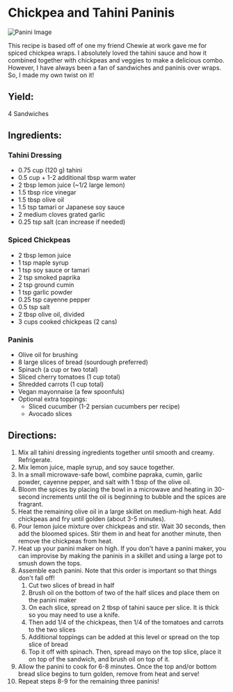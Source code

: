 # Chickpea and Tahini Paninis

![Panini Image](https://app.box.com/shared/static/q297599jwvmerbiw0ikx53u5timk9ml2.jpg)

This recipe is based off of one my friend Chewie at work gave me for spiced chickpea wraps.  I absolutely loved the tahini sauce and how it combined together with chickpeas and veggies to make a delicious combo.  However, I have always been a fan of sandwiches and paninis over wraps.  So, I made my own twist on it!

## Yield: 
4 Sandwiches

## Ingredients:

### Tahini Dressing
- 0.75 cup (120 g) tahini
- 0.5 cup + 1-2 additional tbsp warm water
- 2 tbsp lemon juice (~1/2 large lemon)
- 1.5 tbsp rice vinegar
- 1.5 tbsp olive oil
- 1.5 tsp tamari or Japanese soy sauce
- 2 medium cloves grated garlic
- 0.25 tsp salt (can increase if needed)

### Spiced Chickpeas
- 2 tbsp lemon juice
- 1 tsp maple syrup
- 1 tsp soy sauce or tamari
- 2 tsp smoked paprika
- 2 tsp ground cumin
- 1 tsp garlic powder
- 0.25 tsp cayenne pepper
- 0.5 tsp salt
- 2 tbsp olive oil, divided
- 3 cups cooked chickpeas (2 cans)


### Paninis
- Olive oil for brushing
- 8 large slices of bread (sourdough preferred)
- Spinach (a cup or two total)
- Sliced cherry tomatoes (1 cup total)
- Shredded carrots (1 cup total)
- Vegan mayonnaise (a few spoonfuls)
- Optional extra toppings:
  - Sliced cucumber (1-2 persian cucumbers per recipe)
  - Avocado slices

## Directions:


1. Mix all tahini dressing ingredients together until smooth and creamy. Refrigerate.
2. Mix lemon juice, maple syrup, and soy sauce together.
3. In a small microwave-safe bowl, combine papraka, cumin, garlic powder, cayenne pepper, and salt with 1 tbsp of the olive oil.
4. Bloom the spices by placing the bowl in a microwave and heating in 30-second increments until the oil is beginning to bubble and the spices are fragrant.
5. Heat the remaining olive oil in a large skillet on medium-high heat. Add chickpeas and fry until golden (about 3-5 minutes).
6. Pour lemon juice mixture over chickpeas and stir. Wait 30 seconds, then add the bloomed spices.  Stir them in and heat for another minute, then remove the chickpeas from heat.
7. Heat up your panini maker on high.  If you don't have a panini maker, you can improvise by making the paninis in a skillet and using a large pot to smush down the tops.
8. Assemble each panini.  Note that this order is important so that things don't fall off!
    1. Cut two slices of bread in half
    2. Brush oil on the bottom of two of the half slices and place them on the panini maker
    3. On each slice, spread on 2 tbsp of tahini sauce per slice.  It is thick so you may need to use a knife.
    4. Then add 1/4 of the chickpeas, then 1/4 of the tomatoes and carrots to the two slices
    5. Additional toppings can be added at this level or spread on the top slice of bread
    6. Top it off with spinach.  Then, spread mayo on the top slice, place it on top of the sandwich, and brush oil on top of it.
9. Allow the panini to cook for 6-8 minutes.  Once the top and/or bottom bread slice begins to turn golden, remove from heat and serve!
10. Repeat steps 8-9 for the remaining three paninis!

